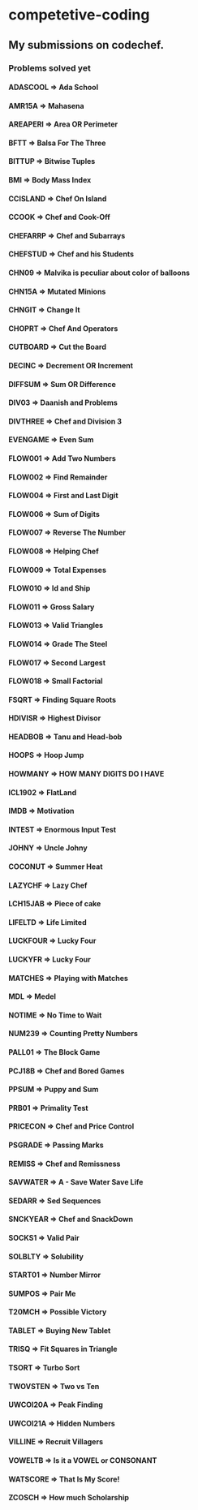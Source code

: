 # competetive-coding

## My submissions on codechef.
### Problems solved yet

#### ADASCOOL => Ada School
#### AMR15A => Mahasena
#### AREAPERI => Area OR Perimeter
#### BFTT => Balsa For The Three
#### BITTUP => Bitwise Tuples
#### BMI => Body Mass Index
#### CCISLAND => Chef On Island
#### CCOOK => Chef and Cook-Off
#### CHEFARRP => Chef and Subarrays
#### CHEFSTUD => Chef and his Students
#### CHN09 => Malvika is peculiar about color of balloons
#### CHN15A => Mutated Minions
#### CHNGIT => Change It
#### CHOPRT => Chef And Operators
#### CUTBOARD => Cut the Board
#### DECINC => Decrement OR Increment
#### DIFFSUM => Sum OR Difference
#### DIV03 => Daanish and Problems
#### DIVTHREE => Chef and Division 3
#### EVENGAME => Even Sum
#### FLOW001 => Add Two Numbers
#### FLOW002 => Find Remainder
#### FLOW004 => First and Last Digit
#### FLOW006 => Sum of Digits
#### FLOW007 => Reverse The Number
#### FLOW008 => Helping Chef
#### FLOW009 => Total Expenses
#### FLOW010 => Id and Ship
#### FLOW011 => Gross Salary
#### FLOW013 => Valid Triangles
#### FLOW014 => Grade The Steel
#### FLOW017 => Second Largest
#### FLOW018 => Small Factorial
#### FSQRT => Finding Square Roots
#### HDIVISR => Highest Divisor
#### HEADBOB => Tanu and Head-bob
#### HOOPS => Hoop Jump
#### HOWMANY => HOW MANY DIGITS DO I HAVE
#### ICL1902 => FlatLand
#### IMDB => Motivation
#### INTEST => Enormous Input Test
#### JOHNY => Uncle Johny
#### COCONUT => Summer Heat
#### LAZYCHF => Lazy Chef
#### LCH15JAB => Piece of cake
#### LIFELTD => Life Limited
#### LUCKFOUR => Lucky Four
#### LUCKYFR => Lucky Four
#### MATCHES => Playing with Matches
#### MDL => Medel
#### NOTIME => No Time to Wait
#### NUM239 => Counting Pretty Numbers
#### PALL01 => The Block Game
#### PCJ18B => Chef and Bored Games
#### PPSUM => Puppy and Sum
#### PRB01 => Primality Test
#### PRICECON => Chef and Price Control
#### PSGRADE => Passing Marks
#### REMISS => Chef and Remissness
#### SAVWATER => A - Save Water Save Life
#### SEDARR => Sed Sequences
#### SNCKYEAR => Chef and SnackDown
#### SOCKS1 => Valid Pair
#### SOLBLTY => Solubility
#### START01 => Number Mirror
#### SUMPOS => Pair Me
#### T20MCH => Possible Victory
#### TABLET => Buying New Tablet
#### TRISQ => Fit Squares in Triangle
#### TSORT => Turbo Sort
#### TWOVSTEN => Two vs Ten
#### UWCOI20A => Peak Finding
#### UWCOI21A => Hidden Numbers
#### VILLINE => Recruit Villagers
#### VOWELTB => Is it a VOWEL or CONSONANT
#### WATSCORE => That Is My Score!
#### ZCOSCH => How much Scholarship
